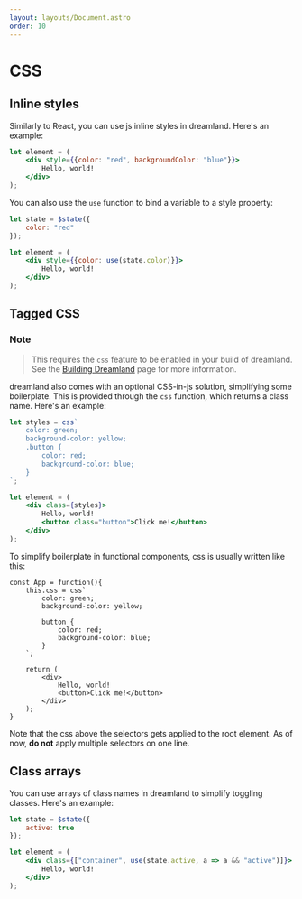 ```yaml
---
layout: layouts/Document.astro
order: 10
---
```

# CSS

## Inline styles

Similarly to React, you can use js inline styles in dreamland. Here's an example:

```jsx
let element = (
    <div style={{color: "red", backgroundColor: "blue"}}>
        Hello, world!
    </div>
);
```
You can also use the `use` function to bind a variable to a style property:

```jsx
let state = $state({
    color: "red"
});

let element = (
    <div style={{color: use(state.color)}}>
        Hello, world!
    </div>
);
```

## Tagged CSS
### Note
> This requires the `css` feature to be enabled in your build of dreamland. See the [Building Dreamland](/building-dreamland) page for more information.

dreamland also comes with an optional CSS-in-js solution, simplifying some boilerplate. This is provided through the `css` function, which returns a class name. Here's an example:

```jsx
let styles = css`
    color: green;
    background-color: yellow;
    .button {
        color: red;
        background-color: blue;
    }
`;

let element = (
    <div class={styles}>
        Hello, world!
        <button class="button">Click me!</button>
    </div>
);
```

To simplify boilerplate in functional components, css is usually written like this:
```tsx
const App = function(){
    this.css = css`
        color: green;
        background-color: yellow;

        button {
            color: red;
            background-color: blue;
        }
    `;

    return (
        <div>
            Hello, world!
            <button>Click me!</button>
        </div>
    );
}
```
Note that the css above the selectors gets applied to the root element. As of now, **do not** apply multiple selectors on one line.



## Class arrays
You can use arrays of class names in dreamland to simplify toggling classes. Here's an example:
```jsx
let state = $state({
    active: true
});

let element = (
    <div class={["container", use(state.active, a => a && "active")]}>
        Hello, world!
    </div>
);
```


